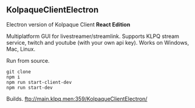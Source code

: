 ## KolpaqueClientElectron

Electron version of Kolpaque Client **React Edition**

Multiplatform GUI for livestreamer/streamlink. Supports KLPQ stream service, twitch and youtube (with your own api key).
Works on Windows, Mac, Linux.

Run from source.
```
git clone
npm i
npm run start-client-dev
npm run start-dev
```

Builds.
ftp://main.klpq.men:359/KolpaqueClientElectron/
